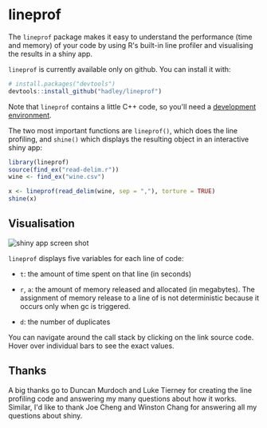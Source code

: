 # lineprof

The `lineprof` package makes it easy to understand the performance (time and memory) of your code by using R's built-in line profiler and visualising the results in a shiny app.

`lineprof` is currently available only on github. You can install it with:

```r
# install.packages("devtools")
devtools::install_github("hadley/lineprof")
```

Note that `lineprof` contains a little C++ code, so you'll need a [development environment](http://www.rstudio.com/ide/docs/packages/prerequisites). 

The two most important functions are `lineprof()`, which does the line profiling, and `shine()` which displays the resulting object in an interactive shiny app:

```r
library(lineprof)
source(find_ex("read-delim.r"))
wine <- find_ex("wine.csv")

x <- lineprof(read_delim(wine, sep = ","), torture = TRUE)
shine(x)
```

## Visualisation

![shiny app screen shot](http://i.imgur.com/nSCtqsM.png)

`lineprof` displays five variables for each line of code:

* `t`: the amount of time spent on that line (in seconds)

* `r`, `a`: the amount of memory released and allocated (in megabytes). The assignment of memory release to a line of is not deterministic because it occurs only when gc is triggered. 

* `d`: the number of duplicates 

You can navigate around the call stack by clicking on the link source code. Hover over individual bars to see the exact values.

## Thanks

A big thanks go to Duncan Murdoch and Luke Tierney for creating the line profiling code and answering my many questions about how it works. Similar, I'd like to thank Joe Cheng and Winston Chang for answering all my questions about shiny.
